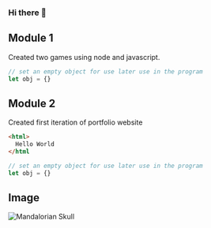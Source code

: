 ### Hi there 👋


## Module 1
Created two games using node and javascript.

```javascript
// set an empty object for use later use in the program
let obj = {}
```

## Module 2
Created first iteration of portfolio website

```html
<html>
  Hello World
</html
```
```javascript
// set an empty object for use later use in the program
let obj = {}
```
## Image
![Mandalorian Skull](https://starwarsblog.starwars.com/wp-content/uploads/2019/12/the-mandalorian-announce-tall.jpg)




<!--
**joshuafmendez/joshuafmendez** is a ✨ _special_ ✨ repository because its `README.md` (this file) appears on your GitHub profile.

Here are some ideas to get you started:

- 🔭 I’m currently working on ...
- 🌱 I’m currently learning ...
- 👯 I’m looking to collaborate on ...
- 🤔 I’m looking for help with ...
- 💬 Ask me about ...
- 📫 How to reach me: ...
- 😄 Pronouns: ...
- ⚡ Fun fact: ...
-->

